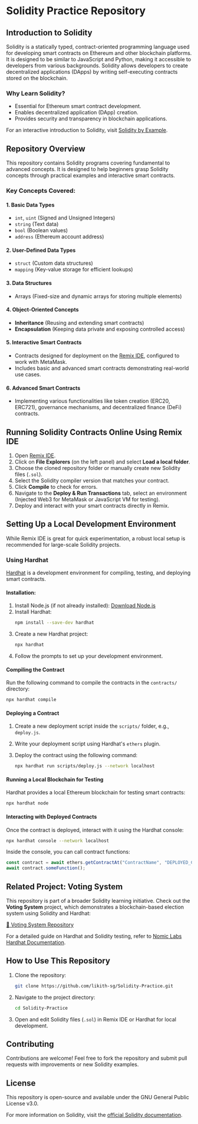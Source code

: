 # Solidity Practice Repository

## Introduction to Solidity

Solidity is a statically typed, contract-oriented programming language used for developing smart contracts on Ethereum and other blockchain platforms. It is designed to be similar to JavaScript and Python, making it accessible to developers from various backgrounds. Solidity allows developers to create decentralized applications (DApps) by writing self-executing contracts stored on the blockchain.

### Why Learn Solidity?
- Essential for Ethereum smart contract development.
- Enables decentralized application (DApp) creation.
- Provides security and transparency in blockchain applications.

For an interactive introduction to Solidity, visit [Solidity by Example](https://solidity-by-example.org/).

## Repository Overview

This repository contains Solidity programs covering fundamental to advanced concepts. It is designed to help beginners grasp Solidity concepts through practical examples and interactive smart contracts.

### Key Concepts Covered:

#### 1. **Basic Data Types**
- `int`, `uint` (Signed and Unsigned Integers)
- `string` (Text data)
- `bool` (Boolean values)
- `address` (Ethereum account address)

#### 2. **User-Defined Data Types**
- `struct` (Custom data structures)
- `mapping` (Key-value storage for efficient lookups)

#### 3. **Data Structures**
- Arrays (Fixed-size and dynamic arrays for storing multiple elements)

#### 4. **Object-Oriented Concepts**
- **Inheritance** (Reusing and extending smart contracts)
- **Encapsulation** (Keeping data private and exposing controlled access)

#### 5. **Interactive Smart Contracts**
- Contracts designed for deployment on the [Remix IDE](https://remix.ethereum.org/), configured to work with MetaMask.
- Includes basic and advanced smart contracts demonstrating real-world use cases.

#### 6. **Advanced Smart Contracts**
- Implementing various functionalities like token creation (ERC20, ERC721), governance mechanisms, and decentralized finance (DeFi) contracts.

## Running Solidity Contracts Online Using Remix IDE

1. Open [Remix IDE](https://remix.ethereum.org/).
2. Click on **File Explorers** (on the left panel) and select **Load a local folder**.
3. Choose the cloned repository folder or manually create new Solidity files (`.sol`).
4. Select the Solidity compiler version that matches your contract.
5. Click **Compile** to check for errors.
6. Navigate to the **Deploy & Run Transactions** tab, select an environment (Injected Web3 for MetaMask or JavaScript VM for testing).
7. Deploy and interact with your smart contracts directly in Remix.

## Setting Up a Local Development Environment

While Remix IDE is great for quick experimentation, a robust local setup is recommended for large-scale Solidity projects.

### Using Hardhat
[Hardhat](https://hardhat.org/) is a development environment for compiling, testing, and deploying smart contracts.

#### Installation:
1. Install Node.js (if not already installed): [Download Node.js](https://nodejs.org/)
2. Install Hardhat:
   ```sh
   npm install --save-dev hardhat
   ```
3. Create a new Hardhat project:
   ```sh
   npx hardhat
   ```
4. Follow the prompts to set up your development environment.

#### Compiling the Contract
Run the following command to compile the contracts in the `contracts/` directory:

```sh
npx hardhat compile
```

#### Deploying a Contract
1. Create a new deployment script inside the `scripts/` folder, e.g., `deploy.js`.
2. Write your deployment script using Hardhat's `ethers` plugin.
3. Deploy the contract using the following command:
   
   ```sh
   npx hardhat run scripts/deploy.js --network localhost
   ```

#### Running a Local Blockchain for Testing
Hardhat provides a local Ethereum blockchain for testing smart contracts:

```sh
npx hardhat node
```

#### Interacting with Deployed Contracts
Once the contract is deployed, interact with it using the Hardhat console:

```sh
npx hardhat console --network localhost
```

Inside the console, you can call contract functions:

```js
const contract = await ethers.getContractAt("ContractName", "DEPLOYED_CONTRACT_ADDRESS");
await contract.someFunction();
```
## Related Project: Voting System

This repository is part of a broader Solidity learning initiative. Check out the **Voting System** project, which demonstrates a blockchain-based election system using Solidity and Hardhat:

[🔗 Voting System Repository](https://github.com/likith-sg/Voting-System)

For a detailed guide on Hardhat and Solidity testing, refer to [Nomic Labs Hardhat Documentation](https://hardhat.org/).

## How to Use This Repository

1. Clone the repository:
   ```sh
   git clone https://github.com/likith-sg/Solidity-Practice.git
   ```
2. Navigate to the project directory:
   ```sh
   cd Solidity-Practice
   ```
3. Open and edit Solidity files (`.sol`) in Remix IDE or Hardhat for local development.

## Contributing
Contributions are welcome! Feel free to fork the repository and submit pull requests with improvements or new Solidity examples.

## License
This repository is open-source and available under the GNU General Public License v3.0.

For more information on Solidity, visit the [official Solidity documentation](https://docs.soliditylang.org/).
